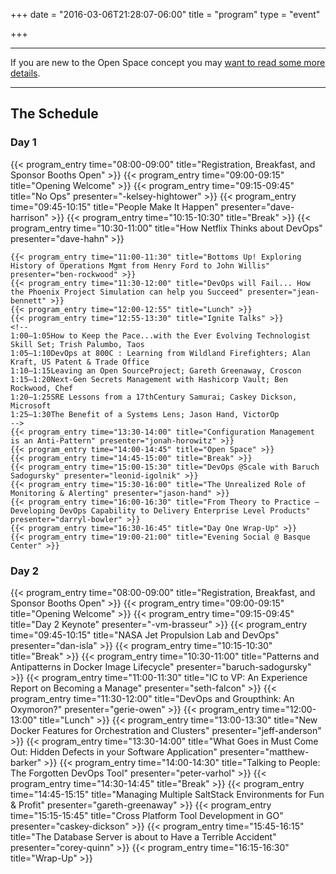 +++
date = "2016-03-06T21:28:07-06:00"
title = "program"
type = "event"

+++

<div class = "row">
  <div class = "col-md-12">
    <hr />
    If you are new to the Open Space concept you may <a href="/pages/open-space-format">want to read some more details</a>.
    <hr />
  </div>
</div>

<div class = "row">
  <div class = "col-md-12 col-md-offset-4">
    <h2>The Schedule</h2>
  </div>
</div>

<div class = "row">
  <div class = "col-md-6">
    <div class = "row">
      <div class = "col-md-12">
        <h3>Day 1</h3>
      </div>
    </div>
    {{< program_entry time="08:00-09:00" title="Registration, Breakfast, and Sponsor Booths Open" >}}
    {{< program_entry time="09:00-09:15" title="Opening Welcome" >}}
    {{< program_entry time="09:15-09:45" title="No Ops" presenter="-kelsey-hightower" >}}
    {{< program_entry time="09:45-10:15" title="People Make It Happen" presenter="dave-harrison" >}}
    {{< program_entry time="10:15-10:30" title="Break" >}}
    {{< program_entry time="10:30-11:00" title="How Netflix Thinks about DevOps" presenter="dave-hahn" >}}

    {{< program_entry time="11:00-11:30" title="Bottoms Up! Exploring History of Operations Mgmt from Henry Ford to John Willis" presenter="ben-rockwood" >}}
    {{< program_entry time="11:30-12:00" title="DevOps will Fail... How the Phoenix Project Simulation can help you Succeed" presenter="jean-bennett" >}}
    {{< program_entry time="12:00-12:55" title="Lunch" >}}
    {{< program_entry time="12:55-13:30" title="Ignite Talks" >}}
    <!--
    1:00–1:05How to Keep the Pace...with the Ever Evolving Technologist Skill Set; Trish Palumbo, Taos
    1:05–1:10DevOps at 800C : Learning from Wildland Firefighters; Alan Kraft, US Patent & Trade Office
    1:10–1:15Leaving an Open SourceProject; Gareth Greenaway, Croscon
    1:15–1:20Next-Gen Secrets Management with Hashicorp Vault; Ben Rockwood, Chef
    1:20–1:25SRE Lessons from a 17thCentury Samurai; Caskey Dickson, Microsoft
    1:25–1:30The Benefit of a Systems Lens; Jason Hand, VictorOp
    -->
    {{< program_entry time="13:30-14:00" title="Configuration Management is an Anti-Pattern" presenter="jonah-horowitz" >}}
    {{< program_entry time="14:00-14:45" title="Open Space" >}}
    {{< program_entry time="14:45-15:00" title="Break" >}}
    {{< program_entry time="15:00-15:30" title="DevOps @Scale with Baruch Sadogursky" presenter="leonid-igolnik" >}}
    {{< program_entry time="15:30-16:00" title="The Unrealized Role of Monitoring & Alerting" presenter="jason-hand" >}}
    {{< program_entry time="16:00-16:30" title="From Theory to Practice –Developing DevOps Capability to Delivery Enterprise Level Products" presenter="darryl-bowler" >}}
    {{< program_entry time="16:30-16:45" title="Day One Wrap-Up" >}}
    {{< program_entry time="19:00-21:00" title="Evening Social @ Basque Center" >}}
  </div><!-- end day 1 -->
  <div class = "col-md-6">
    <div class = "row">
      <div class = "col-md-12">
        <h3>Day 2</h3>
      </div>
    </div>
    {{< program_entry time="08:00-09:00" title="Registration, Breakfast, and Sponsor Booths Open" >}}
    {{< program_entry time="09:00-09:15" title="Opening Welcome" >}}
    {{< program_entry time="09:15-09:45" title="Day 2 Keynote" presenter="-vm-brasseur" >}}
    {{< program_entry time="09:45-10:15" title="NASA Jet Propulsion Lab and DevOps" presenter="dan-isla" >}}
    {{< program_entry time="10:15-10:30" title="Break" >}}
    {{< program_entry time="10:30-11:00" title="Patterns and Antipatterns in Docker Image Lifecycle" presenter="baruch-sadogursky" >}}
    {{< program_entry time="11:00-11:30" title="IC to VP: An Experience Report on Becoming a Manage" presenter="seth-falcon" >}}
    {{< program_entry time="11:30-12:00" title="DevOps and Groupthink: An Oxymoron?" presenter="gerie-owen" >}}
    {{< program_entry time="12:00-13:00" title="Lunch" >}}
    {{< program_entry time="13:00-13:30" title="New Docker Features for Orchestration and Clusters" presenter="jeff-anderson" >}}
    {{< program_entry time="13:30-14:00" title="What Goes in Must Come Out: Hidden Defects in your Software Application" presenter="matthew-barker" >}}
    {{< program_entry time="14:00-14:30" title="Talking to People: The Forgotten DevOps Tool" presenter="peter-varhol" >}}
    {{< program_entry time="14:30-14:45" title="Break" >}}
    {{< program_entry time="14:45-15:15" title="Managing Multiple SaltStack Environments for Fun & Profit" presenter="gareth-greenaway" >}}
    {{< program_entry time="15:15-15:45" title="Cross Platform Tool Development in GO" presenter="caskey-dickson" >}}
    {{< program_entry time="15:45-16:15" title="The Database Server is about to Have a Terrible Accident" presenter="corey-quinn" >}}
    {{< program_entry time="16:15-16:30" title="Wrap-Up" >}}
  </div><!-- end day 2 -->
</div>
